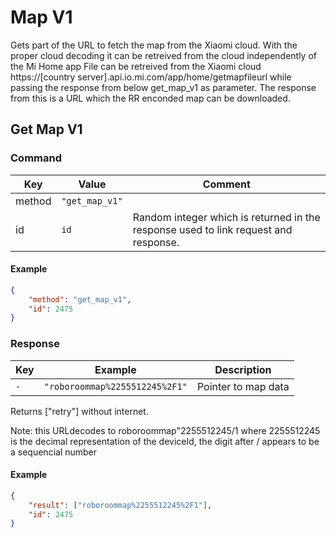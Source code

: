# Map V1

Gets part of the URL to fetch the map from the Xiaomi cloud.
With the proper cloud decoding it can be retreived from the cloud independently of the Mi Home app
File can be retreived from the Xiaomi cloud  https://[country server].api.io.mi.com/app/home/getmapfileurl while passing  the response from below get_map_v1 as parameter. The response from this is a URL which the RR enconded map can be downloaded.

## Get Map V1

### Command

| Key    | Value          | Comment                                                                             |
| ------ | -------------- | ----------------------------------------------------------------------------------- |
| method | `"get_map_v1"` |                                                                                     |
| id     | `id`           | Random integer which is returned in the response used to link request and response. |

#### Example

```json
{
    "method": "get_map_v1",
    "id": 2475
}
```

### Response

| Key | Example                        | Description         |
| --- | ------------------------------ | ------------------- |
| `-` | `"roboroommap%2255512245%2F1"` | Pointer to map data |

Returns ["retry"] without internet.

Note: this URLdecodes to  roboroommap"2255512245/1  where 2255512245 is the decimal representation of the deviceId, the digit after / appears to be a sequencial number 

#### Example

```json
{
    "result": ["roboroommap%2255512245%2F1"],
    "id": 2475
}
```
